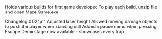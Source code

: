 Holds various builds for first game developed
To play each build, unzip file and open Maze Game.exe

Changelog 0.02"\n"
Adjusted laser height
Allowed moving damage objects to push the player when standing still
Added a pause menu when pressing Escape
Demo stage now available - showcases every trap 
